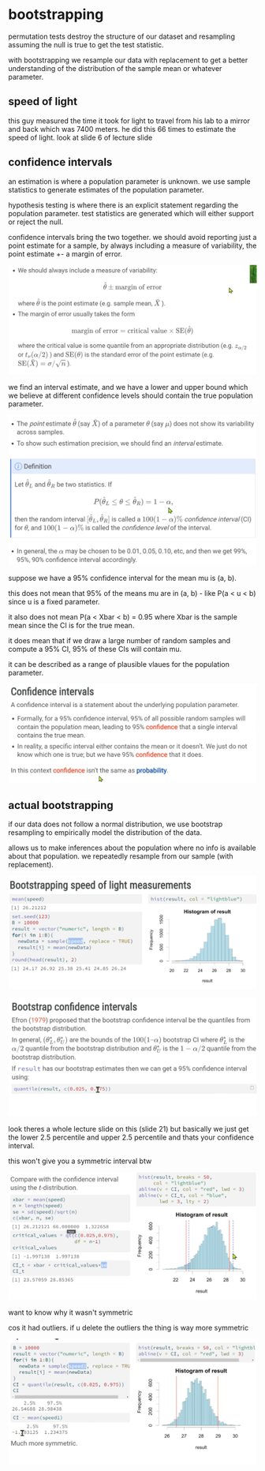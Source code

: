# bootstrapping

permutation tests destroy the structure of our dataset and resampling assuming the null is true to get the test statistic.

with bootstrapping we resample our data with replacement to get a better understanding of the distribution of the sample mean or whatever parameter.

## speed of light

this guy measured the time it took for light to travel from his lab to a mirror and back which was 7400 meters. he did this 66 times to estimate the speed of light. look at slide 6 of lecture slide

## confidence intervals

an estimation is where a population parameter is unknown. we use sample statistics to generate estimates of the population parameter.

hypothesis testing is where there is an explicit statement regarding the population parameter. test statistics are generated which will either support or reject the null.

confidence intervals bring the two together. we should avoid reporting just a point estimate for a sample, by always including a measure of variability, the point estimate +- a margin of error.

<p align="center">
    <img src="https://github.com/infernocadet/data2002/blob/main/graphics/ca.png" width="auto" height="auto">
</p>

we find an interval estimate, and we have a lower and upper bound which we believe at different confidence levels should contain the true population parameter.

<p align="center">
    <img src="https://github.com/infernocadet/data2002/blob/main/graphics/dpp.png" width="auto" height="auto">
</p>

suppose we have a 95% confidence interval for the mean mu is (a, b).

this does not mean that 95% of the means mu are in (a, b) - like P(a < u < b) since u is a fixed parameter.

it also does not mean P(a < Xbar < b) = 0.95 where Xbar is the sample mean since the CI is for the true mean.

it does mean that if we draw a large number of random samples and compute a 95% CI, 95% of these CIs will contain mu.

it can be described as a range of plausible vlaues for the population parameter.

<p align="center">
    <img src="https://github.com/infernocadet/data2002/blob/main/graphics/sumtest.png" width="auto" height="auto">
</p>

## actual bootstrapping

if our data does not follow a normal distribution, we use bootstrap resampling to empirically model the distribution of the data.

allows us to make inferences about the population where no info is available about that population. we repeatedly resample from our sample (with replacement).

<p align="center">
    <img src="https://github.com/infernocadet/data2002/blob/main/graphics/bts.png" width="auto" height="auto">
</p>

<p align="center">
    <img src="https://github.com/infernocadet/data2002/blob/main/graphics/bci.png" width="auto" height="auto">
</p>

look theres a whole lecture slide on this (slide 21) but basically we just get the lower 2.5 percentile and upper 2.5 percentile and thats your confidence interval.

this won't give you a symmetric interval btw

<p align="center">
    <img src="https://github.com/infernocadet/data2002/blob/main/graphics/ubb.png" width="auto" height="auto">
</p>

want to know why it wasn't symmetric

cos it had outliers. if u delete the outliers the thing is way more symmetric

<p align="center">
    <img src="https://github.com/infernocadet/data2002/blob/main/graphics/ooooyea.png" width="auto" height="auto">
</p>
